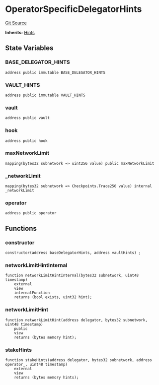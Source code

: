 # OperatorSpecificDelegatorHints
[Git Source](https://github.com/symbioticfi/core/blob/4905f62919b30e0606fff3aaa7fcd52bf8ee3d3e/src/contracts/hints/DelegatorHints.sol)

**Inherits:**
[Hints](/Users/andreikorokhov/symbiotic/core/docs/autogen/src/src/contracts/hints/Hints.sol/abstract.Hints.md)


## State Variables
### BASE_DELEGATOR_HINTS

```solidity
address public immutable BASE_DELEGATOR_HINTS
```


### VAULT_HINTS

```solidity
address public immutable VAULT_HINTS
```


### vault

```solidity
address public vault
```


### hook

```solidity
address public hook
```


### maxNetworkLimit

```solidity
mapping(bytes32 subnetwork => uint256 value) public maxNetworkLimit
```


### _networkLimit

```solidity
mapping(bytes32 subnetwork => Checkpoints.Trace256 value) internal _networkLimit
```


### operator

```solidity
address public operator
```


## Functions
### constructor


```solidity
constructor(address baseDelegatorHints, address vaultHints) ;
```

### networkLimitHintInternal


```solidity
function networkLimitHintInternal(bytes32 subnetwork, uint48 timestamp)
    external
    view
    internalFunction
    returns (bool exists, uint32 hint);
```

### networkLimitHint


```solidity
function networkLimitHint(address delegator, bytes32 subnetwork, uint48 timestamp)
    public
    view
    returns (bytes memory hint);
```

### stakeHints


```solidity
function stakeHints(address delegator, bytes32 subnetwork, address operator_, uint48 timestamp)
    external
    view
    returns (bytes memory hints);
```

